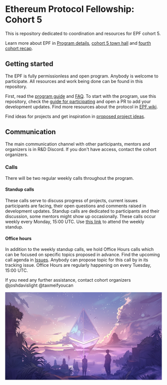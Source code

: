 # Ethereum Protocol Fellowship: Cohort 5

This is repository dedicated to coordination and resources for EPF cohort 5. 

Learn more about EPF in [Program details](./program-guide/program-details.md), [cohort 5 town hall](https://www.youtube.com/watch?v=nrwKxyBIYYk) and [fourth cohort recap](https://blog.ethereum.org/2024/04/22/epf-4-recap).

## Getting started

The EPF is fully permissionless and open program. Anybody is welcome to participate. All resources and work being done can be found in this repository. 

First, read the [program guide](/program-guide/README.md) and [FAQ](/program-guide/faq.md). To start with the program, use this repository, check the [guide for participating](/program-guide/participation-guide.md) and open a PR to add your development updates. Find more resources about the protocol in [EPF.wiki](https://epf.wiki/#/wiki/epf).

Find ideas for projects and get inspiration in [proposed project ideas](/projects/project-ideas.md). 

## Communication  

The main communication channel with other participants, mentors and organizers is in R&D Discord. If you don't have access, contact the cohort organizers. 

### Calls

There will be two regular weekly calls throughout the program. 

#### Standup calls 

These calls serve to discuss progress of projects, current issues participants are facing, their open questions and comments raised in development updates. Standup calls are dedicated to participants and their discussion, some mentors might show up occasionally. These calls occur weekly every Monday, 15:00 UTC. Use [this link](https://meet.ethereum.org/epf-standup) to attend the weekly standup.

#### Office hours

In addition to the weekly standup calls, we hold Office Hours calls which can be focused on specific topics proposed in advance. Find the upcoming call agenda in [Issues](https://github.com/eth-protocol-fellows/cohort-five/issues). Anybody can propose topic for this call by in its tracking issue. Office Hours are regularly happening on every Tuesday, 15:00 UTC.

If you need any further assistance, contact cohort organizers @joshdavislight @taxmeifyoucan

![](/images/epf-hero.jpg)
